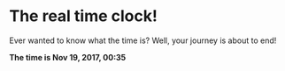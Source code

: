 # The real time clock!

Ever wanted to know what the time is? Well, your journey is about to end!

**The time is Nov 19, 2017, 00:35**